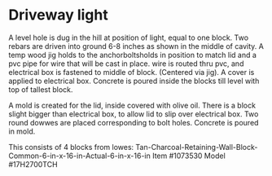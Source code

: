 # Driveway light 

A level hole is dug in the hill at position of light, equal to one block. Two rebars are driven into ground 6-8 inches as shown in the middle of cavity.
A temp wood jig holds to the anchorboltsholds in position to match lid and a pvc pipe for wire that will be cast in place.
wire is routed thru pvc, and electrical box is fastened to middle of block. (Centered via jig).
A cover is applied to electrical box.
Concrete is poured inside the blocks till level with top of tallest block.

A mold is created for the lid, inside covered with olive oil. There is a block slight bigger than electrical box, to allow lid to slip over electrical box.
Two round dowwes are placed corresponding to bolt holes.
Concrete is poured in mold. 

This consists of 4 blocks from lowes:
    Tan-Charcoal-Retaining-Wall-Block-Common-6-in-x-16-in-Actual-6-in-x-16-in
    Item #1073530 Model #17H2700TCH
    [](https://mobileimages.lowes.com/productimages/89624595-792c-48f4-a415-f4d272215fa6/44003356.jpg?size=pdhism)


